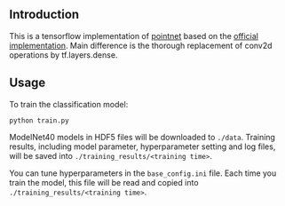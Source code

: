 ## Introduction
This is a tensorflow implementation of [pointnet](https://arxiv.org/abs/1612.00593) based on the [official implementation](https://github.com/charlesq34/pointnet). Main difference is the thorough replacement of conv2d operations by tf.layers.dense.

## Usage
To train the classification model:

```
python train.py
```
ModelNet40 models in HDF5 files will be downloaded to `./data`. Training results, including model parameter, hyperparameter setting and log files, will be saved into `./training_results/<training time>`.

You can tune hyperparameters in the `base_config.ini` file. Each time you train the model, this file will be read and copied into `./training_results/<training time>`.
